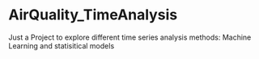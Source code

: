 # AirQuality_TimeAnalysis
Just a Project to explore different time series analysis methods: Machine Learning and statisitical models
